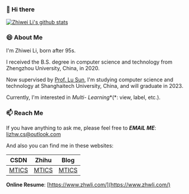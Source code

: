 ### 👋 Hi there

[![Zhiwei Li's github stats](https://github-readme-stats.vercel.app/api?username=mtics&show_icons=true)](https://github.com/anuraghazra/github-readme-stats)

### 😄 About Me

I'm Zhiwei Li, born after 95s.

I received the B.S. degree in computer science and technology from Zhengzhou University, China, in 2020.

Now supervised by [Prof. Lu Sun](http://faculty.sist.shanghaitech.edu.cn/sunlu/), I'm studying computer science and technology at Shanghaitech University, China, and will graduate in 2023.

Currently, I'm interested in **Multi-* Learning**(*: view, label, etc.). 

### 📫 Reach Me
If you have anything to ask me, please feel free to ***EMAIL ME***: [lizhw.cs@outlook.com](mailto:lizhw.cs@outlook.com)

And also you can find me in these websites:

|              CSDN               |                         Zhihu                          |                   Blog                    |
| :-------------------------------: | :----------------------------------------------------: | :-------------------------------------------: |
| [MTICS](https://study.blog.csdn.net/) | [MTICS](https://www.zhihu.com/people/li-zhi-wei-42-59) | [MTICS](https://mtics.top) |

**Online Resume**: [https://www.zhwli.com/](https://www.zhwli.com/)

<!--
**mtics/mtics** is a ✨ _special_ ✨ repository because its `README.md` (this file) appears on your GitHub profile.

Here are some ideas to get you started:

- 🔭 I’m currently working on ...
- 🌱 I’m currently learning ...
- 👯 I’m looking to collaborate on ...
- 🤔 I’m looking for help with ...
- 💬 Ask me about ...
- 📫 How to reach me: ...
- 😄 Pronouns: ...
- ⚡ Fun fact: ...
-->
